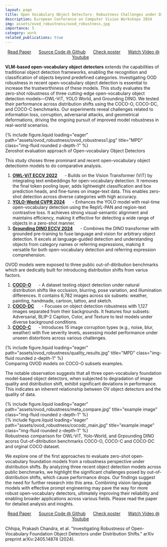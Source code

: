 ```yaml
---
layout: page
title: Open Vocabulary Object Detectors- Robustness Challenges under Distribution Shifts
description: European Conference on Computer Vision Workshops 2024
img: assets/ovod_robustness/ovod_robustness.jpg
importance: 5
category: work
related_publications: true
---
```

<p align="center">
    <a href="https://arxiv.org/abs/2405.14874" style="margin-right: 20px;">Read Paper</a>
    <a href="https://github.com/prakashchhipa/OVOD_Robustness" style="margin-right: 20px;">Source Code @ Github</a>
    <a href="https://github.com/prakashchhipa/OVOD_Robustness/blob/main/ovod_poster.JPG" style="margin-right: 20px;">Check poster</a>
    <a href="https://www.youtube.com/watch?v=U16MlHVsFmw" style="margin-right: 20px;">Watch Video @ Youtube</a>
</p>

**VLM-based open-vocabulary object detectors** extends the capabilities of traditional object detection frameworks, enabling the recognition and classification of objects beyond predefined categories. Investigating OOD robustness in recent open-vocabulary object detection is essential to increase the trustworthiness of these models. This study evaluates the zero-shot robustness of three cutting-edge open-vocabulary object detection models—OWL-ViT, YOLO World, and Grounding DINO. We tested their performance across distribution shifts using the COCO-O, COCO-DC, and COCO-C benchmarks. Our experiments reveal challenges related to information loss, corruption, adversarial attacks, and geometrical deformations, driving the ongoing pursuit of improved model robustness in real-world scenarios.

<div class="row">
    <div class="col-sm mt-3 mt-md-0">
        {% include figure.liquid loading="eager" path="assets/ovod_robustness/ovod_robustness1.jpg" title="MPD" class="img-fluid rounded z-depth-1" %}
    </div>
</div>
<div class="caption">
    Zeroshot evaluation approach of Open-vocabulary Object Detectors 
</div>

This study choses three prominant and recent open-vocabulary object detectiomn models to do comparative analysis.
1. <a href="https://www.ecva.net/papers/eccv_2022/papers_ECCV/papers/136700714.pdf" style="margin-right: 20px;">**OWL-ViT ECCV 2022**</a> - Builds on the Vision Transformer (ViT) by integrating text embeddings for open-vocabulary detection. It removes the final token pooling layer, adds lightweight classification and box prediction heads, and fine-tunes on image-text data. This enables zero-shot detection across diverse categories with high accuracy.
2. <a href="https://openaccess.thecvf.com/content/CVPR2024/papers/Cheng_YOLO-World_Real-Time_Open-Vocabulary_Object_Detection_CVPR_2024_paper.pdf" style="margin-right: 20px;">**YOLO-World CVPR 2024**</a> - Enhances the YOLO model with real-time open-vocabulary detection using the RepVL-PAN and region-text contrastive loss. It achieves strong visual-semantic alignment and maintains efficiency, making it effective for detecting a wide range of objects in a zero-shot manner.
3. <a href="https://arxiv.org/pdf/2303.05499" style="margin-right: 20px;">**Grounding DINO ECCV 2024**</a> - Combines the DINO transformer with grounded pre-training to fuse language and vision for arbitrary object detection. It excels at language-guided detection and understanding objects from category names or referring expressions, making it versatile for both open-vocabulary detection and referring expression comprehension.

OVOD models were exposed to three public out-of-ditribution benchmarks which are dedicatly built for introducing distribution shifts from varius factors. 
1. <a href="https://openaccess.thecvf.com/content/ICCV2023/papers/Mao_COCO-O_A_Benchmark_for_Object_Detectors_under_Natural_Distribution_Shifts_ICCV_2023_paper.pdf" style="margin-right: 20px;">**COCO-O**</a> - A dataset testing object detection under natural distribution shifts like occlusion, blurring, pose variation, and illumination differences. It contains 6,782 images across six subsets: weather, painting, handmade, cartoon, tattoo, and sketch.
2. <a href="https://arxiv.org/pdf/2403.04701" style="margin-right: 20px;">**COCO-DC**</a> -  Focuses on object detection robustness with 1,127 images separated from their backgrounds. It features four subsets: Adversarial, BLIP-2 Caption, Color, and Texture to test models under diverse background conditions.
3. <a href="https://arxiv.org/pdf/1907.07484" style="margin-right: 20px;">**COCO-C**</a> - Introduces 15 image corruption types (e.g., noise, blur, weather) with five severity levels, assessing model performance under unseen distortions across various challenges.

<div class="row">
    <div class="col-sm mt-3 mt-md-0">
        {% include figure.liquid loading="eager" path="assets/ovod_robustness/quality_results.jpg" title="MPD" class="img-fluid rounded z-depth-1" %}
    </div>
</div>
<div class="caption">
    Comparing OVOD models on COCO-O subsets examples. 
</div>

The notable observation suggests that all three open-vocabulary foundation model-based object detectors, when subjected to degradation of image quality and distribution shift, exhibit significant deviations in performance. This indicates an inherent relationship between OV object detectors and the quality of data.
<div class="row">
    <div class="col-sm mt-5 mt-md-0">
        {% include figure.liquid loading="eager" path="assets/ovod_robustness/meta_compare.jpg" title="example image" class="img-fluid rounded z-depth-1" %}
    </div>
    <div class="col-sm mt-5 mt-md-0">
        {% include figure.liquid loading="eager" path="assets/ovod_robustness/cocodc_main.jpg" title="example image" class="img-fluid rounded z-depth-1" %}
    </div>
</div>
<div class="caption">
    Robustness comparison for OWL-ViT, Yolo-World, and Grpounding DINO acorss Out-of-ditribution benchmarks COCO-O, COCO-C and COCO-DC and orginal COCO dataset.  
</div>

We explore one of the first approaches to evaluate zero-shot open-vocabulary foundation models from a robustness perspective under distribution shifts. By analyzing three recent object detection models across public benchmarks, we highlight the significant challenges posed by out-of-distribution shifts, which cause performance drops. Our findings suggest the need for further research into this area. Combining vision-language models with effective prompt engineering may pave the way for more robust open-vocabulary detectors, ultimately improving their reliability and enabling broader applications across various fields. Please read the paper for detailed analysis and inisghts.

<p align="center">
    <a href="https://arxiv.org/abs/2405.14874" style="margin-right: 20px;">Read Paper</a>
    <a href="https://github.com/prakashchhipa/OVOD_Robustness" style="margin-right: 20px;">Source Code @ Github</a>
    <a href="https://github.com/prakashchhipa/OVOD_Robustness/blob/main/ovod_poster.JPG" style="margin-right: 20px;">Check poster</a>
    <a href="https://www.youtube.com/watch?v=U16MlHVsFmw" style="margin-right: 20px;">Watch Video @ Youtube</a>
</p>


Chhipa, Prakash Chandra, et al. "Investigating Robustness of Open-Vocabulary Foundation Object Detectors under Distribution Shifts." arXiv preprint arXiv:2405.14874 (2024).
